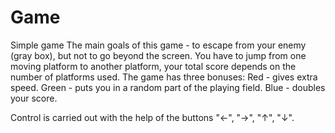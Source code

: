 # Game
Simple game
The main goals of this game - to escape from your enemy (gray box), but not to go beyond the screen.
You have to jump from one moving platform to another platform, your total score depends on the number of platforms used.
The game has three bonuses:
Red - gives extra speed.
Green - puts you in a random part of the playing field.
Blue - doubles your score.

Control is carried out with the help of the buttons "←", "→", "↑", "↓".
